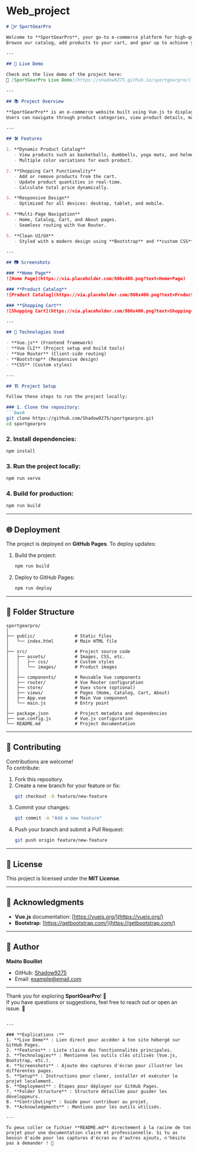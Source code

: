 # Web_project
 


```markdown
# 🏋️‍♂️ SportGearPro

Welcome to **SportGearPro**, your go-to e-commerce platform for high-quality sports gear!  
Browse our catalog, add products to your cart, and gear up to achieve your fitness goals. 🏀🎽

---

## 🚀 Live Demo

Check out the live demo of the project here:  
🔗 [SportGearPro Live Demo](https://shadow9275.github.io/sportgearpro/)

---

## 📚 Project Overview

**SportGearPro** is an e-commerce website built using Vue.js to display and manage a variety of sports equipment.  
Users can navigate through product categories, view product details, manage their cart, and explore featured items.

---

## 🛠️ Features

1. **Dynamic Product Catalog**
   - View products such as basketballs, dumbbells, yoga mats, and helmets.
   - Multiple color variations for each product.

2. **Shopping Cart Functionality**
   - Add or remove products from the cart.
   - Update product quantities in real-time.
   - Calculate total price dynamically.

3. **Responsive Design**
   - Optimized for all devices: desktop, tablet, and mobile.

4. **Multi-Page Navigation**
   - Home, Catalog, Cart, and About pages.
   - Seamless routing with Vue Router.

5. **Clean UI/UX**
   - Styled with a modern design using **Bootstrap** and **custom CSS**.

---

## 📷 Screenshots

### **Home Page**
![Home Page](https://via.placeholder.com/800x400.png?text=Home+Page)

### **Product Catalog**
![Product Catalog](https://via.placeholder.com/800x400.png?text=Product+Catalog)

### **Shopping Cart**
![Shopping Cart](https://via.placeholder.com/800x400.png?text=Shopping+Cart)

---

## 🧰 Technologies Used

- **Vue.js** (Frontend framework)
- **Vue CLI** (Project setup and build tools)
- **Vue Router** (Client-side routing)
- **Bootstrap** (Responsive design)
- **CSS** (Custom styles)

---

## 🏗️ Project Setup

Follow these steps to run the project locally:

### 1. Clone the repository:
```bash
git clone https://github.com/Shadow9275/sportgearpro.git
cd sportgearpro
```

### 2. Install dependencies:
```bash
npm install
```

### 3. Run the project locally:
```bash
npm run serve
```

### 4. Build for production:
```bash
npm run build
```

---

## 🌐 Deployment

The project is deployed on **GitHub Pages**. To deploy updates:

1. Build the project:
   ```bash
   npm run build
   ```

2. Deploy to GitHub Pages:
   ```bash
   npm run deploy
   ```

---

## 📂 Folder Structure

```
sportgearpro/
│
├── public/               # Static files
│   └── index.html        # Main HTML file
│
├── src/                  # Project source code
│   ├── assets/           # Images, CSS, etc.
│   │   ├── css/          # Custom styles
│   │   └── images/       # Product images
│   │
│   ├── components/       # Reusable Vue components
│   ├── router/           # Vue Router configuration
│   ├── store/            # Vuex store (optional)
│   ├── views/            # Pages (Home, Catalog, Cart, About)
│   ├── App.vue           # Main Vue component
│   └── main.js           # Entry point
│
├── package.json          # Project metadata and dependencies
├── vue.config.js         # Vue.js configuration
└── README.md             # Project documentation
```

---

## 🤝 Contributing

Contributions are welcome!  
To contribute:
1. Fork this repository.
2. Create a new branch for your feature or fix:
   ```bash
   git checkout -b feature/new-feature
   ```
3. Commit your changes:
   ```bash
   git commit -m "Add a new feature"
   ```
4. Push your branch and submit a Pull Request:
   ```bash
   git push origin feature/new-feature
   ```

---

## 📄 License

This project is licensed under the **MIT License**.

---

## 🙌 Acknowledgments

- **Vue.js** documentation: [https://vuejs.org/](https://vuejs.org/)
- **Bootstrap**: [https://getbootstrap.com/](https://getbootstrap.com/)

---

## 👤 Author

**Maéto Bouillet**  
- GitHub: [Shadow9275](https://github.com/Shadow9275)
- Email: [example@email.com](mailto:example@email.com)

---

Thank you for exploring **SportGearPro**! 🎉  
If you have questions or suggestions, feel free to reach out or open an issue. 🚀
```

---

### **Explications :**
1. **Live Demo** : Lien direct pour accéder à ton site hébergé sur GitHub Pages.
2. **Features** : Liste claire des fonctionnalités principales.
3. **Technologies** : Mentionne les outils clés utilisés (Vue.js, Bootstrap, etc.).
4. **Screenshots** : Ajoute des captures d'écran pour illustrer les différentes pages.
5. **Setup** : Instructions pour cloner, installer et exécuter le projet localement.
6. **Deployment** : Étapes pour déployer sur GitHub Pages.
7. **Folder Structure** : Structure détaillée pour guider les développeurs.
8. **Contributing** : Guide pour contribuer au projet.
9. **Acknowledgments** : Mentions pour les outils utilisés.

---

Tu peux coller ce fichier **README.md** directement à la racine de ton projet pour une documentation claire et professionnelle. Si tu as besoin d'aide pour les captures d'écran ou d'autres ajouts, n'hésite pas à demander ! 🚀